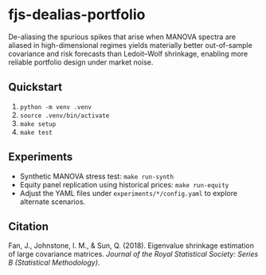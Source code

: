 # fjs-dealias-portfolio

De-aliasing the spurious spikes that arise when MANOVA spectra are aliased in high-dimensional regimes yields materially better out-of-sample covariance and risk forecasts than Ledoit–Wolf shrinkage, enabling more reliable portfolio design under market noise.

## Quickstart

1. `python -m venv .venv`
2. `source .venv/bin/activate`
3. `make setup`
4. `make test`

## Experiments

- Synthetic MANOVA stress test: `make run-synth`
- Equity panel replication using historical prices: `make run-equity`
- Adjust the YAML files under `experiments/*/config.yaml` to explore alternate scenarios.

## Citation

Fan, J., Johnstone, I. M., & Sun, Q. (2018). Eigenvalue shrinkage estimation of large covariance matrices. *Journal of the Royal Statistical Society: Series B (Statistical Methodology)*.

